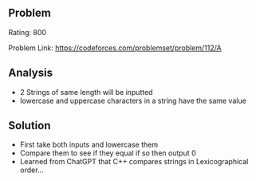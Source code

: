 ## Problem

Rating: 800

Problem Link: https://codeforces.com/problemset/problem/112/A

## Analysis

- 2 Strings of same length will be inputted
- lowercase and uppercase characters in a string have the same value

## Solution

- First take both inputs and lowercase them
- Compare them to see if they equal if so then output 0
- Learned from ChatGPT that C++ compares strings in Lexicographical order...